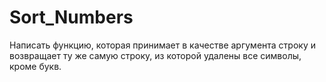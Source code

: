 # Sort_Numbers
Написать функцию, которая принимает в качестве аргумента строку и возвращает ту же самую строку, из которой удалены все символы, кроме букв.
